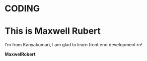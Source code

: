 # CODING

<!DOCTYPE html>
<html>
<head>
<title>Page Title</title>
</head>
<body>

<h1>This is Maxwell Rubert</h1>
<p>I'm from Kanyakumari, I am glad to learn front end development rn!</p>
<b>MaxwelRobert</b>

</body>
</html>
